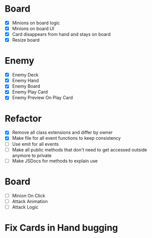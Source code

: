 # Board

- [x] Minions on board logic
- [x] Minions on board UI
- [x] Card disappears from hand and stays on board
- [x] Resize board

# Enemy

- [x] Enemy Deck
- [x] Enemy Hand
- [x] Enemy Board
- [x] Enemy Play Card
- [x] Enemy Preview On Play Card

# Refactor

- [x] Remove all class extensions and differ by owner
- [x] Make file for all event functions to keep consistency
- [ ] Use emit for all events
- [ ] Make all public methods that don't need to get accessed outside anymore to private
- [ ] Make JSDocs for methods to explain use

# Board

- [ ] Minion On Click
- [ ] Attack Animation
- [ ] Attack Logic

# Fix Cards in Hand bugging
